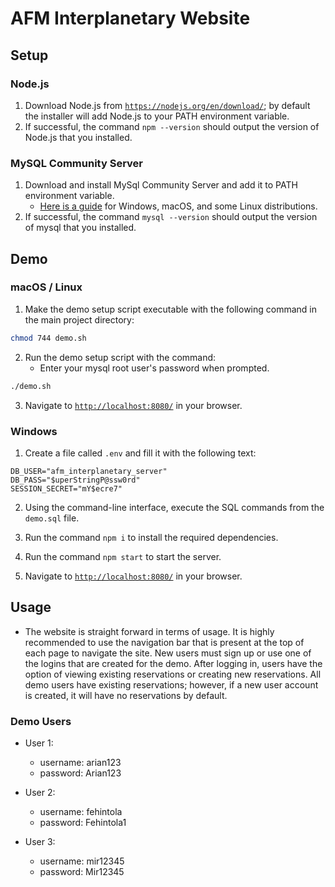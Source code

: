 # AFM Interplanetary Website

## Setup

### Node.js

1. Download Node.js from [`https://nodejs.org/en/download/`](https://nodejs.org/en/download/); by default the installer will add Node.js to your PATH environment variable.
2. If successful, the command `npm --version` should output the version of Node.js that you installed.

### MySQL Community Server

1. Download and install MySql Community Server and add it to PATH environment variable.
   * [Here is a guide](https://overiq.com/installing-mysql-windows-linux-and-mac/) for Windows, macOS, and some Linux distributions.
2. If successful, the command `mysql --version` should output the version of mysql that you installed.

## Demo

### macOS / Linux

1. Make the demo setup script executable with the following command in the main project directory:
```sh
chmod 744 demo.sh
```
2. Run the demo setup script with the command:
   * Enter your mysql root user's password when prompted.
```sh
./demo.sh
```
3. Navigate to [`http://localhost:8080/`](http://localhost:8080/) in your browser.

### Windows

1. Create a file called `.env` and fill it with the following text:
```
DB_USER="afm_interplanetary_server"
DB_PASS="$uperStringP@ssw0rd"
SESSION_SECRET="mY$ecre7"
```

2. Using the command-line interface, execute the SQL commands from the `demo.sql` file.

3. Run the command `npm i` to install the required dependencies.

4. Run the command `npm start` to start the server.

5. Navigate to [`http://localhost:8080/`](http://localhost:8080/) in your browser.

## Usage

* The website is straight forward in terms of usage. It is highly recommended to use the navigation
  bar that is present at the top of each page to navigate the site. New users must sign up or use 
  one of the logins that are created for the demo. After logging in, users have the option of viewing
  existing reservations or creating new reservations. All demo users have existing reservations; however,
  if a new user account is created, it will have no reservations by default.

### Demo Users

* User 1:
  * username: arian123
  * password: Arian123

* User 2:
  * username: fehintola
  * password: Fehintola1

* User 3: 
  * username: mir12345
  * password: Mir12345

